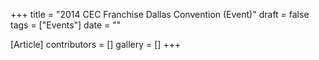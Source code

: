 +++
title = "2014 CEC Franchise Dallas Convention (Event)"
draft = false
tags = ["Events"]
date = ""

[Article]
contributors = []
gallery = []
+++
